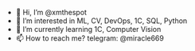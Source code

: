 - 👋 Hi, I’m @xmthespot
- 👀 I’m interested in ML, CV, DevOps, 1C, SQL, Python
- 🌱 I’m currently learning 1C, Computer Vision
- 📫 How to reach me? telegram: @miracle669
